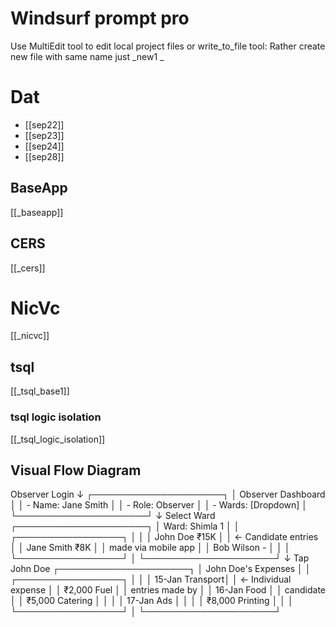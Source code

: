 

# Windsurf prompt pro 

Use MultiEdit tool to edit local project files   or write_to_file tool:
Rather create new file with same name just _new1 
_
# Dat

* [[sep22]]
* [[sep23]]
* [[sep24]]
* [[sep28]]

## BaseApp

[[_baseapp]]



## CERS

[[_cers]]
# NicVc


[[_nicvc]]





## tsql

[[_tsql_base1]]

### tsql logic isolation

[[_tsql_logic_isolation]]

## **Visual Flow Diagram**

Observer Login
    ↓
┌─────────────────────┐
│ Observer Dashboard  │
│ - Name: Jane Smith  │
│ - Role: Observer    │
│ - Wards: [Dropdown] │
└─────────────────────┘
    ↓ Select Ward
┌─────────────────────┐
│   Ward: Shimla 1    │
│ ┌─────────────────┐ │
│ │ John Doe  ₹15K  │ │ ← Candidate entries
│ │ Jane Smith ₹8K  │ │   made via mobile app
│ │ Bob Wilson  -   │ │
│ └─────────────────┘ │
└─────────────────────┘
    ↓ Tap John Doe
┌─────────────────────┐
│ John Doe's Expenses │
│ ┌─────────────────┐ │
│ │ 15-Jan Transport│ │ ← Individual expense
│ │ ₹2,000 Fuel     │ │   entries made by
│ │ 16-Jan Food     │ │   candidate
│ │ ₹5,000 Catering │ │
│ │ 17-Jan Ads      │ │
│ │ ₹8,000 Printing │ │
│ └─────────────────┘ │
└─────────────────────┘